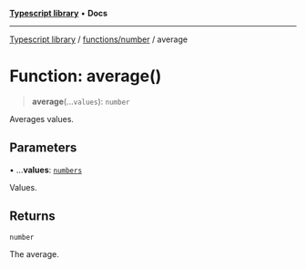 [**Typescript library**](../../../index.md) • **Docs**

***

[Typescript library](../../../modules.md) / [functions/number](../index.md) / average

# Function: average()

> **average**(...`values`): `number`

Averages values.

## Parameters

• ...**values**: [`numbers`](../../../types/core/type-aliases/numbers.md)

Values.

## Returns

`number`

The average.
